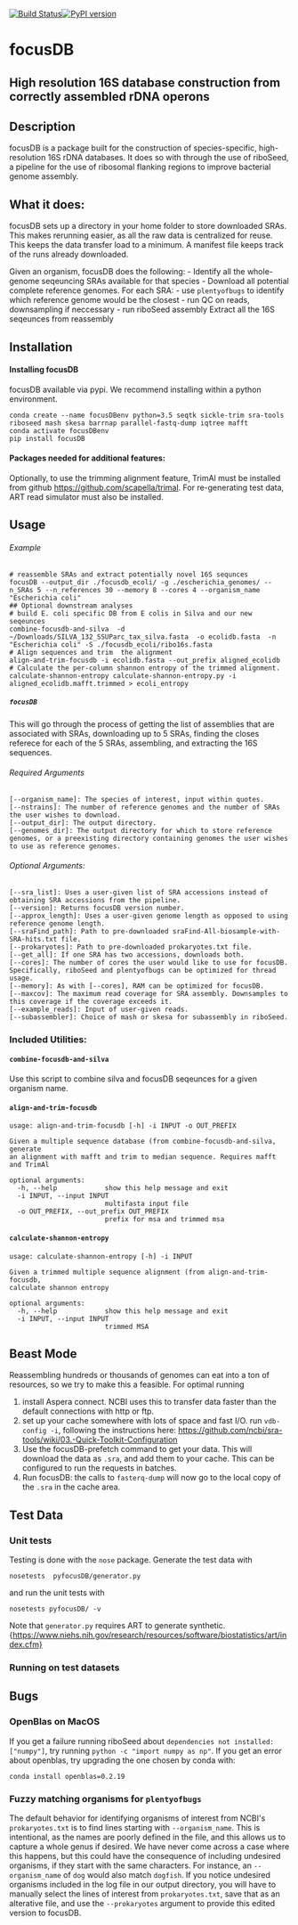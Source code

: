 [![Build Status](https://travis-ci.com/FEMLab/focusdb.svg?branch=master)](https://travis-ci.com/FEMLab/focusdb)[![PyPI version](https://badge.fury.io/py/focusDB.svg)](https://badge.fury.io/py/focusDB)
# focusDB
## High resolution 16S database construction from correctly assembled rDNA operons

## Description
focusDB is a package built for the construction of species-specific, high-resolution 16S rDNA databases.
It does so with through the use of riboSeed, a pipeline for the use of ribosomal flanking regions to improve bacterial genome assembly.

## What it does:
focusDB sets up a directory in your home folder to store  downloaded SRAs. This makes rerunning easier, as all the raw data is centralized for reuse. This keeps the data transfer load to a minimum.  A manifest file keeps track of the runs already downloaded.

Given an organism, focusDB does the following:
	- Identify all the whole-genome seqeuncing SRAs available for that species
	- Download all potential complete reference genomes.
	For each SRA:
		- use `plentyofbugs` to identify which reference genome would be the closest
		- run QC on reads, downsampling if neccessary
		- run riboSeed assembly
	Extract all the 16S seqeunces from reassembly


## Installation
#### Installing focusDB
focusDB available via pypi. We recommend installing within a python environment.

```
conda create --name focusDBenv python=3.5 seqtk sickle-trim sra-tools riboseed mash skesa barrnap parallel-fastq-dump iqtree mafft
conda activate focusDBenv
pip install focusDB

```

#### Packages needed for additional features:
Optionally, to use the trimming alignment feature, TrimAl must be installed from github https://github.com/scapella/trimal.  For re-generating test data, ART read simulator must also be installed.


## Usage
###### Example
```
# reassemble SRAs and extract potentially novel 16S sequnces
focusDB --output_dir ./focusdb_ecoli/ -g ./escherichia_genomes/ --n_SRAs 5 --n_references 30 --memory 8 --cores 4 --organism_name "Escherichia coli"
## Optional downstream analyses
# build E. coli specific DB from E colis in Silva and our new seqeunces
combine-focusdb-and-silva  -d ~/Downloads/SILVA_132_SSUParc_tax_silva.fasta  -o ecolidb.fasta  -n "Escherichia coli" -S ./focusdb_ecoli/ribo16s.fasta
# Align sequences and trim  the alignment
align-and-trim-focusdb -i ecolidb.fasta --out_prefix aligned_ecolidb
# Calculate the per-column shannon entropy of the trimmed alignment.
calculate-shannon-entropy calculate-shannon-entropy.py -i aligned_ecolidb.mafft.trimmed > ecoli_entropy
```



##### `focusDB`
This will go through the process of getting the list of assemblies that are associated with SRAs, downloading up to 5 SRAs,  finding the closes referece for each of the 5 SRAs, assembling, and extracting the 16S sequences.



###### Required Arguments
```
[--organism_name]: The species of interest, input within quotes.
[--nstrains]: The number of reference genomes and the number of SRAs the user wishes to download.
[--output_dir]: The output directory.
[--genomes_dir]: The output directory for which to store reference genomes, or a preexisting directory containing genomes the user wishes to use as reference genomes.
```
###### Optional Arguments:
```
[--sra_list]: Uses a user-given list of SRA accessions instead of obtaining SRA accessions from the pipeline.
[--version]: Returns focusDB version number.
[--approx_length]: Uses a user-given genome length as opposed to using reference genome length.
[--sraFind_path]: Path to pre-downloaded sraFind-All-biosample-with-SRA-hits.txt file.
[--prokaryotes]: Path to pre-downloaded prokaryotes.txt file.
[--get_all]: If one SRA has two accessions, downloads both.
[--cores]: The number of cores the user would like to use for focusDB. Specifically, riboSeed and plentyofbugs can be optimized for thread usage.
[--memory]: As with [--cores], RAM can be optimized for focusDB.
[--maxcov]: The maximum read coverage for SRA assembly. Downsamples to this coverage if the coverage exceeds it.
[--example_reads]: Input of user-given reads.
[--subassembler]: Choice of mash or skesa for subassembly in riboSeed.
```

### Included Utilities:
#### `combine-focusdb-and-silva`
Use this script to combine silva  and focusDB seqeunces for a given organism name.
#### `align-and-trim-focusdb`
```
usage: align-and-trim-focusdb [-h] -i INPUT -o OUT_PREFIX

Given a multiple sequence database (from combine-focusdb-and-silva, generate
an alignment with mafft and trim to median sequence. Requires mafft and TrimAl

optional arguments:
  -h, --help            show this help message and exit
  -i INPUT, --input INPUT
                        multifasta input file
  -o OUT_PREFIX, --out_prefix OUT_PREFIX
                        prefix for msa and trimmed msa
```

#### `calculate-shannon-entropy`
```
usage: calculate-shannon-entropy [-h] -i INPUT

Given a trimmed multiple sequence alignment (from align-and-trim-focusdb,
calculate shannon entropy

optional arguments:
  -h, --help            show this help message and exit
  -i INPUT, --input INPUT
                        trimmed MSA
```


## Beast Mode
Reassembling hundreds or thousands of genomes can eat into a ton of resources, so we try to make this a feasible. For optimal running
1) install Aspera connect.  NCBI uses this to transfer data faster than the default connections with http or ftp.
2) set up your cache somewhere with lots of space and fast I/O.  run `vdb-config -i`, following the instructions here: https://github.com/ncbi/sra-tools/wiki/03.-Quick-Toolkit-Configuration
3) Use the focusDB-prefetch command to get your data.  This will download the data as `.sra`, and add them to your cache.  This can be configured to run the requests in batches.
4) Run focusDB: the calls to `fasterq-dump` will now go to the local copy of the `.sra` in the cache area.


## Test Data
### Unit tests
Testing is done with the `nose` package. Generate the test data with
```
nosetests  pyfocusDB/generator.py
```
and run the unit tests with

```
nosetests pyfocusDB/ -v
```

Note  that `generator.py` requires ART to generate synthetic.
{https://www.niehs.nih.gov/research/resources/software/biostatistics/art/index.cfm}

### Running on test datasets



## Bugs

### OpenBlas on MacOS
If you get a failure running riboSeed about `dependencies not installed:["numpy"]`, try running `python -c "import numpy as np"`. If you get an error about openblas, try upgrading the one chosen by conda with:
```
conda install openblas=0.2.19
```


### Fuzzy matching organisms for `plentyofbugs`
The default behavior for identifying organisms of interest from NCBI's `prokaryotes.txt` is to find lines starting with `--organism_name`.  This is intentional, as the names are poorly defined in the file, and  this allows us to capture a whole genus if desired.  We have never come across a case where this happens, but this could have the consequence of including undesired organisms, if they start with the same characters. For instance, an `--organism_name` of `dog` would also match `dogfish`.  If you notice undesired organisms included in the log file in our output directory,  you will have to manually select the lines of interest from `prokaryotes.txt`, save that as an alterative file, and use the `--prokaryotes` argument to provide this edited version to focusDB.
